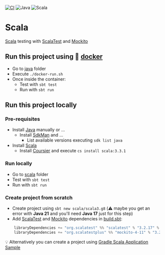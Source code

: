 [![CI](https://github.com/rogervinas/tests-everywhere/actions/workflows/scala.yml/badge.svg)](https://github.com/rogervinas/tests-everywhere/actions/workflows/scala.yml)
![Java](https://img.shields.io/badge/Java-21-blue?labelColor=black)
![Scala](https://img.shields.io/badge/Scala-3.3.1-blue?labelColor=black)

# Scala

[Scala](https://www.scala-lang.org/) testing with [ScalaTest](https://www.scalatest.org/) and [Mockito](https://www.scalatest.org/plus/mockito)

## Run this project using 🐳 [docker](https://www.docker.com/)
* Go to [java](java) folder
* Execute `./docker-run.sh`
* Once inside the container:
    * Test with `sbt test`
    * Run with `sbt run`

## Run this project locally

### Pre-requisites
* Install [Java](https://openjdk.org/) manually or ...
  * Install [SdkMan](https://sdkman.io/) and ...
    * List available versions executing `sdk list java`
* Install [Scala](https://www.scala-lang.org/download/) 
  * Install [Coursier](https://get-coursier.io/) and execute `cs install scala:3.3.1`

### Run locally
* Go to [scala](scala) folder
* Test with `sbt test`
* Run with `sbt run`

### Create project from scratch
* Create project using `sbt new scala/scala3.g8` (⚠️ maybe you get an error with **Java 21** and you'll need **Java 17** just for this step)
* Add [ScalaTest](https://www.scalatest.org/) and [Mockito](https://www.scalatest.org/plus/mockito) dependencies in [build.sbt](build.sbt):
```sbt
    libraryDependencies += "org.scalatest" %% "scalatest" % "3.2.17" % Test,
    libraryDependencies += "org.scalatestplus" %% "mockito-4-11" % "3.2.17.0" % Test
```

💡 Alternatively you can create a project using [Gradle Scala Application Sample](https://docs.gradle.org/current/samples/sample_building_scala_applications.html)
